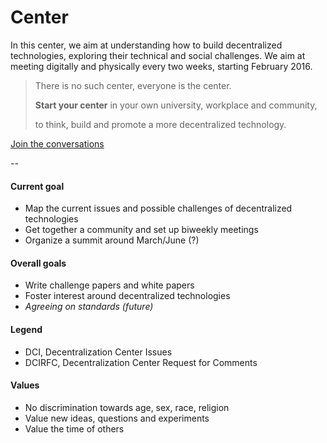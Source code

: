 # Center

In this center, we aim at understanding how to build decentralized technologies, exploring their technical and social challenges. We aim at meeting digitally and physically every two weeks, starting February 2016.

> There is no such center, everyone is the center.
>
> __Start your center__ in your own university, workplace and community,
>
> to think, build and promote a more decentralized technology.

[Join the conversations](https://github.com/decentralization/center/issues)

--

#### Current goal
- Map the current issues and possible challenges of decentralized technologies
- Get together a community and set up biweekly meetings
- Organize a summit around March/June (?)

#### Overall goals
- Write challenge papers and white papers
- Foster interest around decentralized technologies
- _Agreeing on standards (future)_

#### Legend
- DCI, Decentralization Center Issues
- DCIRFC, Decentralization Center Request for Comments

#### Values
- No discrimination towards age, sex, race, religion
- Value new ideas, questions and experiments
- Value the time of others
